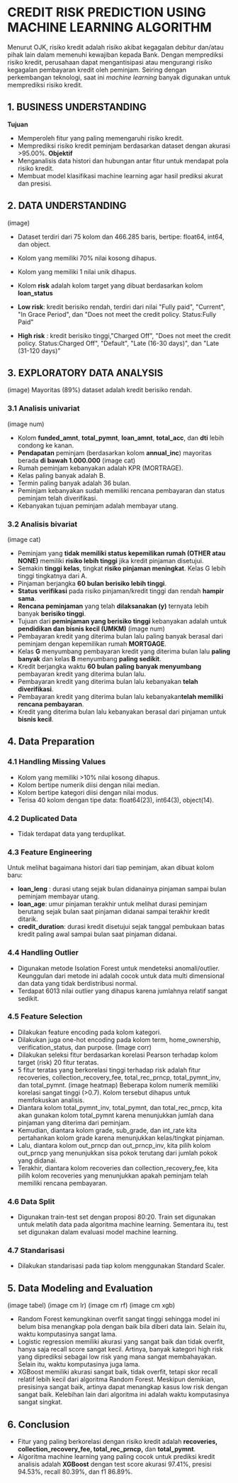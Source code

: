 # **CREDIT RISK PREDICTION USING MACHINE LEARNING ALGORITHM**
Menurut OJK, risiko kredit adalah risiko akibat kegagalan debitur dan/atau pihak lain dalam memenuhi kewajiban kepada Bank. Dengan memprediksi risiko kredit, perusahaan dapat mengantisipasi atau mengurangi risiko kegagalan pembayaran kredit oleh peminjam. Seiring dengan perkembangan teknologi, saat ini *machine learning* banyak digunakan untuk memprediksi risiko kredit.

## **1. BUSINESS UNDERSTANDING**
**Tujuan**
- Memperoleh fitur yang paling memengaruhi risiko kredit.
- Memprediksi risiko kredit peminjam berdasarkan dataset dengan akurasi >95.00%.
**Objektif**
- Menganalisis data histori dan hubungan antar fitur untuk mendapat pola risiko kredit.
- Membuat model klasifikasi machine learning agar hasil prediksi akurat dan presisi.

## **2. DATA UNDERSTANDING**
(image)
- Dataset terdiri dari 75 kolom dan 466.285 baris, bertipe: float64, int64, dan object.
- Kolom yang memiliki 70% nilai kosong dihapus.
- Kolom yang memiliki 1 nilai unik dihapus.
- Kolom **risk** adalah kolom target yang dibuat berdasarkan kolom **loan_status**

- **Low risk**: kredit berisiko rendah, terdiri dari nilai "Fully paid", "Current", "In Grace Period", dan "Does not meet the credit policy. Status:Fully Paid"
- **High risk** : kredit berisiko tinggi,"Charged Off", "Does not meet the credit policy. Status:Charged Off", "Default", "Late (16-30 days)", dan "Late (31-120 days)”

## **3. EXPLORATORY DATA ANALYSIS**
(image)
Mayoritas (89%) dataset adalah kredit berisiko rendah.

### **3.1 Analisis univariat**
(image num)
- Kolom **funded_amnt**, **total_pymnt**, **loan_amnt**, **total_acc**, dan **dti** lebih condong ke kanan.
- **Pendapatan** peminjam (berdasarkan kolom **annual_inc**) mayoritas berada **di bawah 1.000.000**
(image cat)
- Rumah peminjam kebanyakan adalah KPR (MORTRAGE).
- Kelas paling banyak adalah B.
- Termin paling banyak adalah 36 bulan.
- Peminjam kebanyakan sudah memiliki rencana pembayaran dan status peminjam telah diverifikasi.
- Kebanyakan tujuan peminjam adalah membayar utang.

### **3.2 Analisis bivariat**
(image cat)
- Peminjam yang **tidak memiliki status kepemilikan rumah (OTHER atau NONE)** memiliki **risiko lebih tinggi** jika kredit pinjaman disetujui.
- Semakin **tinggi kelas**, tingkat **risiko pinjaman meningkat**. Kelas G lebih tinggi tingkatnya dari A.
- Pinjaman berjangka **60 bulan berisiko lebih tinggi**.
- **Status verifikasi** pada risiko pinjaman/kredit tinggi dan rendah **hampir sama**.
- **Rencana peminjaman** yang telah **dilaksanakan (y)** ternyata lebih banyak **berisiko tinggi**.
- Tujuan dari **peminjaman yang berisiko tinggi** kebanyakan adalah untuk **pendidikan dan bisnis kecil (UMKM)**
(image num)
- Pembayaran kredit yang diterima bulan lalu paling banyak berasal dari peminjam dengan kepemilikan rumah **MORTGAGE**.
- Kelas **G** menyumbang pembayaran kredit yang diterima bulan lalu **paling banyak** dan kelas **B** menyumbang **paling sedikit**.
- Kredit berjangka waktu **60 bulan** **paling banyak menyumbang** pembayaran kredit yang diterima bulan lalu.
- Pembayaran kredit yang diterima bulan lalu kebanyakan **telah diverifikasi**.
- Pembayaran kredit yang diterima bulan lalu kebanyakan**telah memiliki rencana pembayaran**.
- Kredit yang diterima bulan lalu kebanyakan berasal dari pinjaman untuk **bisnis kecil**.

## **4. Data Preparation**
### **4.1 Handling Missing Values**
- Kolom yang memiliki >10% nilai kosong dihapus.
- Kolom bertipe numerik diisi dengan nilai median.
- Kolom bertipe kategori diisi dengan nilai modus.
- Terisa 40 kolom dengan tipe data: float64(23), int64(3), object(14).
### **4.2 Duplicated Data**
- Tidak terdapat data yang terduplikat.
### **4.3 Feature Engineering**
Untuk melihat bagaimana histori dari tiap peminjam, akan dibuat kolom baru:
- **loan_leng** : durasi utang sejak bulan didanainya pinjaman sampai bulan peminjam membayar utang.
- **loan_age**: umur pinjaman terakhir untuk melihat durasi peminjam berutang sejak bulan saat pinjaman didanai sampai terakhir kredit ditarik.
- **credit_duration**: durasi kredit disetujui sejak tanggal pembukaan batas kredit paling awal sampai bulan saat pinjaman didanai.
### **4.4 Handling Outlier**
- Digunakan metode Isolation Forest untuk mendeteksi anomali/outlier. Keunggulan dari metode ini adalah cocok untuk data multi dimensional dan data yang tidak berdistribusi normal.
- Terdapat 6013 nilai outlier yang dihapus karena jumlahnya relatif sangat sedikit.
### **4.5 Feature Selection**
- Dilakukan feature encoding pada kolom kategori.
- Dilakukan juga one-hot encoding pada kolom term, home_ownership, verification_status, dan purpose.
(Image corr)
- Dilakukan seleksi fitur berdasarkan korelasi Pearson terhadap kolom target (risk) 20 fitur teratas.
- 5 fitur teratas yang berkorelasi tinggi terhadap risk adalah fitur recoveries, collection_recovery_fee, total_rec_prncp, total_pymnt_inv, dan total_pymnt.
(image heatmap)
Beberapa kolom numerik memiliki korelasi sangat tinggi (>0.7). Kolom tersebut dihapus untuk memfokuskan analisis.
- Diantara kolom total_pymnt_inv, total_pymnt, dan total_rec_prncp, kita akan gunakan kolom total_pymnt karena menunjukkan jumlah dana pinjaman yang diterima dari peminjam.
- Kemudian, diantara kolom grade, sub_grade, dan int_rate kita pertahankan kolom grade karena menunjukkan kelas/tingkat pinjaman.
- Lalu, diantara kolom out_prncp dan out_prncp_inv, kita pilih kolom out_prncp yang menunjukkan sisa pokok terutang dari jumlah pokok yang didanai.
- Terakhir, diantara kolom recoveries dan collection_recovery_fee, kita pilih kolom recoveries yang menunjukkan apakah peminjam telah memiliki rencana pembayaran.
### **4.6 Data Split**
- Digunakan train-test set dengan proposi 80:20. Train set digunakan untuk melatih data pada algoritma machine learning. Sementara itu, test set digunakan dalam evaluasi model machine learning.
### **4.7 Standarisasi**
- Dilakukan standarisasi pada tiap kolom menggunakan Standard Scaler.
## **5. Data Modeling and Evaluation**
(image tabel)
(image cm lr)
(image cm rf)
(image cm xgb)
- Random Forest kemungkinan overfit sangat tinggi sehingga model ini belum bisa menangkap pola dengan baik bila diberi data lain. Selain itu, waktu komputasinya sangat lama.
- Logistic regression memiliki akurasi yang sangat baik dan tidak overfit, hanya saja recall score sangat kecil. Artinya, banyak kategori high risk yang diprediksi sebagai low risk yang mana sangat membahayakan. Selain itu, waktu komputasinya juga lama.
- XGBoost memiliki akurasi sangat baik, tidak overfit, tetapi skor recall relatif lebih kecil dari algoritma Random Forest. Meskipun demikian, presisinya sangat baik, artinya dapat menangkap kasus low risk dengan sangat baik. Kelebihan lain dari algoritma ini adalah waktu komputasinya sangat singkat.
## **6. Conclusion**
- Fitur yang paling berkorelasi dengan risiko kredit adalah **recoveries, collection_recovery_fee, total_rec_prncp,** dan **total_pymnt**.
- Algoritma machine learning yang paling cocok untuk prediksi kredit analisis adalah **XGBoost** dengan test score akurasi 97.41%, presisi 94.53%, recall 80.39%, dan f1 86.89%.
